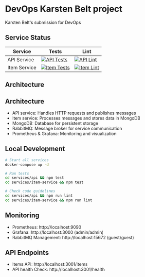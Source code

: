 # DevOps Karsten Belt project

Karsten Belt's submission for DevOps

## Service Status

| Service      | Tests                                                                                                                                                                 | Lint                                                                                                                                                                 |
| ------------ | --------------------------------------------------------------------------------------------------------------------------------------------------------------------- | -------------------------------------------------------------------------------------------------------------------------------------------------------------------- |
| API Service  | [![API Tests](https://github.com/KBelt/tmp/actions/workflows/api-test.yml/badge.svg)](https://github.com/KBelt/tmp/actions/workflows/api-test.yml)                    | [![API Lint](https://github.com/KBelt/tmp/actions/workflows/api-lint.yml/badge.svg)](https://github.com/KBelt/tmp/actions/workflows/api-lint.yml)                    |
| Item Service | [![Item Tests](https://github.com/KBelt/tmp/actions/workflows/item-service-test.yml/badge.svg)](https://github.com/KBelt/tmp/actions/workflows/item-service-test.yml) | [![Item Lint](https://github.com/KBelt/tmp/actions/workflows/item-service-lint.yml/badge.svg)](https://github.com/KBelt/tmp/actions/workflows/item-service-lint.yml) |

## Architecture

## Architecture

- API service: Handles HTTP requests and publishes messages
- Item service: Processes messages and stores data in MongoDB
- MongoDB: Database for persistent storage
- RabbitMQ: Message broker for service communication
- Prometheus & Grafana: Monitoring and visualization

## Local Development

```bash
# Start all services
docker-compose up -d

# Run tests
cd services/api && npm test
cd services/item-service && npm test

# Check code guidelines
cd services/api && npm run lint
cd services/item-service && npm run lint
```

## Monitoring

- Prometheus: http://localhost:9090
- Grafana: http://localhost:3000 (admin/admin)
- RabbitMQ Management: http://localhost:15672 (guest/guest)

## API Endpoints

- Items API: http://localhost:3001/items
- API health Check: http://localhost:3001/health
